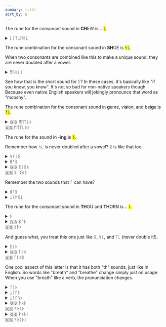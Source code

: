 ```yaml
---
summary: ᚦᚳᛄᛝᚷ
sort_by: 8
---
```


The rune for the consonant sound in <strong>CH</strong>EW is... <mark>ᚳ</mark>.

<details>
    <summary>ᚳᛁᛉᛣᛖᛡᛣ</summary>
    <p>cheesecake</p>
</details>

The rune combination for the consonant sound in <strong>SH</strong>OE is <mark>ᛋᚳ</mark>.

When two consonants are combined like this to make a unique sound, they are never doubled after a vowel.

<details>
    <summary>ᛗᚢᛋᚳᛁ</summary>
    <p>mushy</p>
</details>

See how that is the short sound for ᚢ? In these cases, it's basically like "if you know, you know". It's not so bad for non-native speakers though. Because even native English speakers will jokingly pronounce that word as "mooshy".

The rune combination for the consonant sound in <strong>g</strong>enre, vi<strong>s</strong>ion, and bei<strong>g</strong>e  is <mark>ᛉᚳ</mark>.

<details>
    <summary>🇬🇧 ᛗᛖᛉᚳᛟ<br>🇺🇸 ᛗᛖᛉᚳᛟᚱ</summary>
    <p>measure</p>
</details>

The rune for the sound in -i<strong>ng</strong> is <mark>ᛝ</mark>.

Remember how ᛋᚳ is never doubled after a vowel? ᛝ is like that too.

<details>
    <summary>ᛋᚹᛁᛝ</summary>
    <p>swing</p>
</details>

<details>
    <summary>ᚻᚫᛝ</summary>
    <p>hang</p>
</details>

<details>
    <summary>🇬🇧 ᚱᛁᛝᛟ<br>🇺🇸 ᚱᛁᛝᛟᚱ</summary>
    <p>ringer</p>
</details>

Remember the two sounds that ᚪ can have?

<details>
    <summary>ᚻᚪᛝ</summary>
    <p>hung</p>
</details>

<details>
    <summary>ᛣᚱᚫᛝᛣ</summary>
    <p>crank</p>
</details>

The rune for the consonant sound in <strong>TH</strong>OU and <strong>TH</strong>ORN is... <mark>ᚦ</mark>.

<details>
    <summary>ᚦ</summary>
    <p>the</p>
</details>

<details>
    <summary>🇬🇧 ᛒᚪᚦ<br>🇺🇸 ᛒᚫᚦ</summary>
    <p>bath</p>
</details>

And guess what, you treat this one just like ᛝ, ᛋᚳ, and ᛉᚳ (never double it!).

<details>
    <summary>ᚱᛁᚦ</summary>
    <p>wreath</p>
</details>

<details>
    <summary>🇬🇧 ᚪᚦᛟ<br>🇺🇸 ᚪᚦᛟᚱ</summary>
    <p>other</p>
</details>

One cool aspect of this letter is that it has both "th" sounds, just like in English. So words like "breath" and "breathe" change simply just on usage. When you use "breath" like a verb, the pronunciation changes.

<details>
    <summary>ᛏᛁᚦ</summary>
    <p>teeth / teethe</p>
</details>

<details>
    <summary>ᛣᛚᚩᚦ</summary>
    <p>cloth</p>
</details>

<details>
    <summary>ᛣᛚᚩᚢᚦ</summary>
    <p>clothe</p>
</details>

<details>
    <summary>🇬🇧 ᚹᛟᚦ<br>🇺🇸 ᚹᛟᚱᚦ</summary>
    <p>worth</p>
</details>

<details>
    <summary>🇬🇧 ᚹᛟᚦᛁ<br>🇺🇸 ᚹᛟᚱᚦᛁ</summary>
    <p>worthy</p>
</details>
